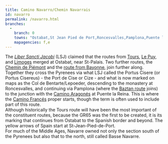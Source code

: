 ```yaml
---
title: Camino Navarro/Chemin Navarrais
id: navarro
permalink: /navarro.html
branches:
  -
    branch: 0
    towns: "Ostabat,St Jean Pied de Port,Roncesvalles,Pamplona,Puente la Reina"
    mapagencies: f,e
---
```


The [_Liber Sancti Jacobi_][0] (LSJ) claimed that the routes from [Tours][1], [Le Puy][2], and [Limoges][3] merged at Ostabat, near St-Palais. Two further routes, the [Chemin de Piémont][4] and the [route from Bayonne][5], join further along. Together they cross the Pyrenees via what LSJ called the Portus Cisere (or Portus Cisereus) - the Port de Cise or Cize - and what is now marked on maps as the Col de Bentarte/Lepoeder, descending to the monastery at Roncesvalles, and continuing via Pamplona (where the [Baztan route][6] joins) to the junction with the [Camino Aragonés][7] at Puente la Reina. This is where the [Camino Francés][8] proper starts, though the term is often used to include part of this route.  
Although historically the Tours route will have been the most important of the constituent routes, because the GR65 was the first to be created, it is its marking that continues from Ostabat to the Spanish border and beyond. The yellow arrows of Spain start at St-Jean-Pied-de-Port.  
For much of the Middle Ages, Navarre owned not only the section south of the Pyrenees but also that to the north, still called Basse Navarre.

[0]: ../../santiago/lsj.html
[1]: tours.html
[2]: puy.html
[3]: limoges.html
[4]: piemont.html
[5]: nive.html
[6]: baztan.html
[7]: aragones.html
[8]: frances.html